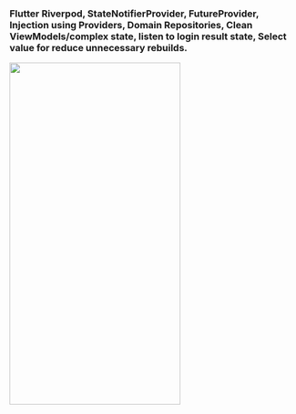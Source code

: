 ### Flutter Riverpod, StateNotifierProvider, FutureProvider, Injection using Providers, Domain Repositories, Clean ViewModels/complex state, listen to login result state, Select value for reduce unnecessary rebuilds.
<img src="https://github.com/moohammed-gaber/clean_flutter_riverpod_complex_state/blob/master/assets/video.gif?raw=true" width="300" height="600"/>
